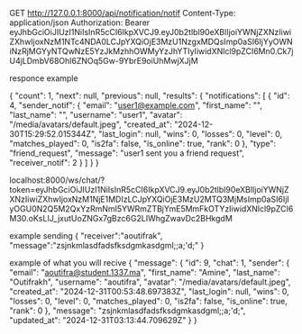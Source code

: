 


GET http://127.0.0.1:8000/api/notification/notif
Content-Type: application/json
Authorization: Bearer eyJhbGciOiJIUzI1NiIsInR5cCI6IkpXVCJ9.eyJ0b2tlbl90eXBlIjoiYWNjZXNzIiwiZXhwIjoxNzM1NTc4NDA0LCJpYXQiOjE3MzU1NzgxMDQsImp0aSI6IjYyOWNiNzRjMGYyNTQwNzE5YzJkMzhhOWMyYzJhYTIyIiwidXNlcl9pZCI6Mn0.Ck7jU4jLDmbV68Ohl6ZNOq5Gw-9YbrE9oiUhMwjXJjM

responce example

{
  "count": 1,
  "next": null,
  "previous": null,
  "results": {
    "notifications": [
      {
        "id": 4,
        "sender_notif": {
          "email": "user1@example.com",
          "first_name": "",
          "last_name": "",
          "username": "user1",
          "avatar": "/media/avatars/default.jpeg",
          "created_at": "2024-12-30T15:29:52.015344Z",
          "last_login": null,
          "wins": 0,
          "losses": 0,
          "level": 0,
          "matches_played": 0,
          "is2fa": false,
          "is_online": true,
          "rank": 0
        },
        "type": "friend_request",
        "message": "user1 sent you a friend request",
        "receiver_notif": 2
      }
    ]
  }
}


localhost:8000/ws/chat/?token=eyJhbGciOiJIUzI1NiIsInR5cCI6IkpXVCJ9.eyJ0b2tlbl90eXBlIjoiYWNjZXNzIiwiZXhwIjoxNzM1NjE1MDIzLCJpYXQiOjE3MzU2MTQ3MjMsImp0aSI6IjIyOGU0N2Q5M2QxYzRmNmI5YWRmZTBjYmE5MmFkOTYzIiwidXNlcl9pZCI6M30.oKsLIJ_jxutUoZNGx7gBzc6G2LIWhgZwavDc2BHkgdM

example sending
{
    "receiver":"aoutifrak",
    "message":"zsjnkmlasdfadsfksdgmkasdgml;;a;'d;"
}

example of what you will recive
{
    "message": {
        "id": 9,
        "chat": 1,
        "sender": {
            "email": "aoutifra@student.1337.ma",
            "first_name": "Amine",
            "last_name": "Outifrakh",
            "username": "aoutifra",
            "avatar": "/media/avatars/default.jpeg",
            "created_at": "2024-12-31T00:53:48.697383Z",
            "last_login": null,
            "wins": 0,
            "losses": 0,
            "level": 0,
            "matches_played": 0,
            "is2fa": false,
            "is_online": true,
            "rank": 0
        },
        "message": "zsjnkmlasdfadsfksdgmkasdgml;;a;'d;",
        "updated_at": "2024-12-31T03:13:44.709629Z"
    }
}
